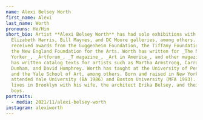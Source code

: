 ```yaml
---
name: Alexi Belsey Worth
first_name: Alexi
last_name: Worth
pronouns: He/Him
short_bio: Artist **Alexi Belsey Worth** has had solo exhibitions with the
  Elizabeth Harris, Bill Maynes, and DC Moore galleries, among others. He has
  received awards from the Guggenheim Foundation, the Tiffany Foundation, and
  the New England Foundation for the Arts. Worth has written for _The New
  Yorker_, _Artforum_, _T magazine_, _Art in America_, and other magazines, and
  has written catalog texts for artists such as Martha Armstrong, Carroll
  Dunham, and David Humphrey. Worth has taught at the University of Pennsylvania
  and the Yale School of Art, among others. Born and raised in New York City, he
  attended Yale University (BA 1986) and Boston University (MFA 1993). Worth
  lives in Brooklyn with his wife, the architect Erika Belsey, and their two
  boys.
portraits:
  - media: 2021/11/alexi-belsey-worth
instagram: alexiworth
---
```

